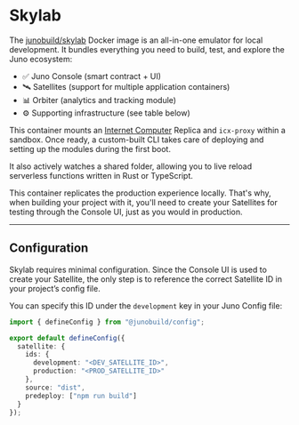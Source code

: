 # Skylab

The [junobuild/skylab](https://hub.docker.com/r/junobuild/skylab) Docker image is an all-in-one emulator for local development. It bundles everything you need to build, test, and explore the Juno ecosystem:

- ✅ Juno Console (smart contract + UI)
- 🛰️ Satellites (support for multiple application containers)
- 📊 Orbiter (analytics and tracking module)
- ⚙️ Supporting infrastructure (see table below)

This container mounts an [Internet Computer](https://internetcomputer.org/) Replica and `icx-proxy` within a sandbox. Once ready, a custom-built CLI takes care of deploying and setting up the modules during the first boot.

It also actively watches a shared folder, allowing you to live reload serverless functions written in Rust or TypeScript.

This container replicates the production experience locally. That's why, when building your project with it, you'll need to create your Satellites for testing through the Console UI, just as you would in production.

---

## Configuration

Skylab requires minimal configuration. Since the Console UI is used to create your Satellite, the only step is to reference the correct Satellite ID in your project’s config file.

You can specify this ID under the `development` key in your Juno Config file:

```ts title="juno.config.ts"
import { defineConfig } from "@junobuild/config";

export default defineConfig({
  satellite: {
    ids: {
      development: "<DEV_SATELLITE_ID>",
      production: "<PROD_SATELLITE_ID>"
    },
    source: "dist",
    predeploy: ["npm run build"]
  }
});
```
